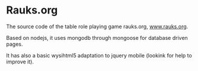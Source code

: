 Rauks.org
=========
The source code of the table role playing game rauks.org, www.rauks.org.

Based on nodejs, it uses mongodb through mongoose for database driven pages.

It has also a basic wysihtml5 adaptation to jquery mobile (lookink for help to improve it).